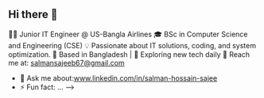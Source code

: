 ## Hi there 👋

👨‍💻 Junior IT Engineer @ US-Bangla Airlines
🎓 BSc in Computer Science and Engineering (CSE)
💡 Passionate about IT solutions, coding, and system optimization.
📍 Based in Bangladesh | 🚀 Exploring new tech daily
📧 Reach me at: salmansajeeb67@gmail.com
- 💬 Ask me about:www.linkedin.com/in/salman-hossain-sajee
- ⚡ Fun fact: ...
-->
